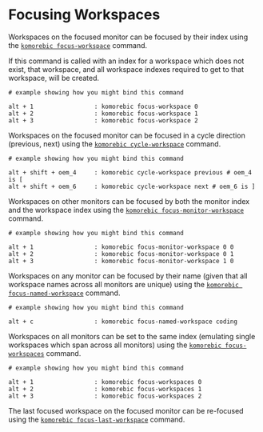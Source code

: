 # Focusing Workspaces

Workspaces on the focused monitor can be focused by their index using the [
`komorebic focus-workspace`](../cli/focus-workspace.md)  command.

If this command is called with an index for a workspace which does not exist, that workspace, and all workspace indexes
required to get to that workspace, will be created.

```
# example showing how you might bind this command

alt + 1                 : komorebic focus-workspace 0
alt + 2                 : komorebic focus-workspace 1
alt + 3                 : komorebic focus-workspace 2
```

Workspaces on the focused monitor can be focused in a cycle direction (previous, next) using the [
`komorebic cycle-workspace`](../cli/cycle-workspace.md) command.

```
# example showing how you might bind this command

alt + shift + oem_4     : komorebic cycle-workspace previous # oem_4 is [
alt + shift + oem_6     : komorebic cycle-workspace next # oem_6 is ]
```

Workspaces on other monitors can be focused by both the monitor index and the workspace index using the [
`komorebic focus-monitor-workspace`](../cli/focus-monitor-workspace.md) command.

```
# example showing how you might bind this command

alt + 1                 : komorebic focus-monitor-workspace 0 0
alt + 2                 : komorebic focus-monitor-workspace 0 1 
alt + 3                 : komorebic focus-monitor-workspace 1 0
```

Workspaces on any monitor can be focused by their name (given that all workspace names across all monitors are unique)
using the [`komorebic focus-named-workspace`](../cli/focus-named-workspace.md)  command.

```
# example showing how you might bind this command

alt + c                 : komorebic focus-named-workspace coding
```

Workspaces on all monitors can be set to the same index (emulating single workspaces which span across all monitors)
using the [`komorebic focus-workspaces`](../cli/focus-workspaces.md) command.

```
# example showing how you might bind this command

alt + 1                 : komorebic focus-workspaces 0
alt + 2                 : komorebic focus-workspaces 1
alt + 3                 : komorebic focus-workspaces 2
```

The last focused workspace on the focused monitor can be re-focused using the [
`komorebic focus-last-workspace`](../cli/focus-last-workspace) command.